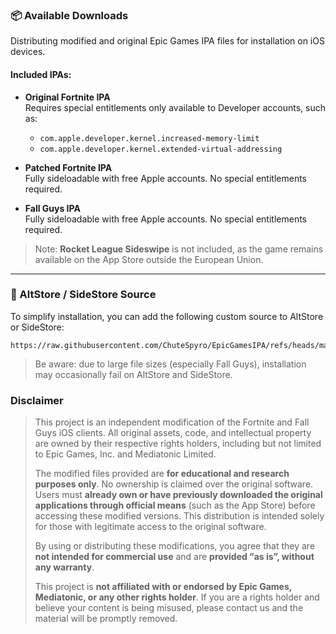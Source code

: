 ### 📦 Available Downloads

Distributing modified and original Epic Games IPA files for installation on iOS devices.

#### Included IPAs:
- **Original Fortnite IPA**  
  Requires special entitlements only available to Developer accounts, such as:
  - `com.apple.developer.kernel.increased-memory-limit`
  - `com.apple.developer.kernel.extended-virtual-addressing`

- **Patched Fortnite IPA**  
  Fully sideloadable with free Apple accounts. No special entitlements required.

- **Fall Guys IPA**  
  Fully sideloadable with free Apple accounts. No special entitlements required.

> Note: **Rocket League Sideswipe** is not included, as the game remains available on the App Store outside the European Union.

---

### 📂 AltStore / SideStore Source

To simplify installation, you can add the following custom source to AltStore or SideStore:

```
https://raw.githubusercontent.com/ChuteSpyro/EpicGamesIPA/refs/heads/main/UnofficialEpicGamesIPASource.json
```

> Be aware: due to large file sizes (especially Fall Guys), installation may occasionally fail on AltStore and SideStore.



###  Disclaimer

> This project is an independent modification of the Fortnite and Fall Guys iOS clients. All original assets, code, and intellectual property are owned by their respective rights holders, including but not limited to Epic Games, Inc. and Mediatonic Limited.  
>  
> The modified files provided are **for educational and research purposes only**. No ownership is claimed over the original software. Users must **already own or have previously downloaded the original applications through official means** (such as the App Store) before accessing these modified versions. This distribution is intended solely for those with legitimate access to the original software.  
>  
> By using or distributing these modifications, you agree that they are **not intended for commercial use** and are **provided “as is”, without any warranty**.  
>  
> This project is **not affiliated with or endorsed by Epic Games, Mediatonic, or any other rights holder**. If you are a rights holder and believe your content is being misused, please contact us and the material will be promptly removed.

